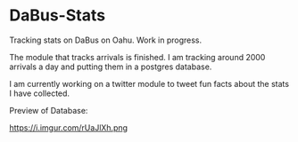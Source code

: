 # DaBus-Stats
Tracking stats on DaBus on Oahu. Work in progress.

The module that tracks arrivals is finished. I am tracking around 2000 arrivals a day and putting them in a postgres database.

I am currently working on a twitter module to tweet fun facts about the stats I have collected.

Preview of Database:

<img>https://i.imgur.com/rUaJlXh.png</img>
